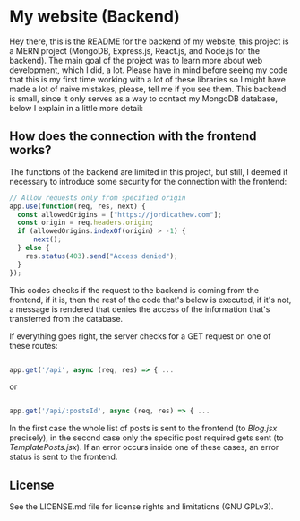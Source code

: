 # My website (Backend)

Hey there, this is the README for the backend of my website, this project is a MERN project (MongoDB, Express.js, React.js, and Node.js for the backend). The main goal of the project was to learn more about web development, which I did, a lot. Please have in mind before seeing my code that this is my first time working with a lot of these libraries so I might have made a lot of naive mistakes, please, tell me if you see them. This backend is small, since it only serves as a way to contact my MongoDB database, below I explain in a little more detail:

## How does the connection with the frontend works?

The functions of the backend are limited in this project, but still, I deemed it necessary to introduce some security for the connection with the frontend: 

```javascript
// Allow requests only from specified origin
app.use(function(req, res, next) {
  const allowedOrigins = ["https://jordicathew.com"];
  const origin = req.headers.origin;
  if (allowedOrigins.indexOf(origin) > -1) {
      next(); 
  } else {
    res.status(403).send("Access denied");
  }
});
```

This codes checks if the request to the backend is coming from the frontend, if it is, then the rest of the code that's below is executed, if it's not, a message is rendered that denies the access of the information that's transferred from the database.

If everything goes right, the server checks for a GET request on one of these routes: 

```javascript

app.get('/api', async (req, res) => { ...

```
or
```javascript

app.get('/api/:postsId', async (req, res) => { ...

```
In the first case the whole list of posts is sent to the frontend (to _Blog.jsx_ precisely), in the second case only the specific post required gets sent (to _TemplatePosts.jsx_). If an error occurs inside one of these cases, an error status is sent to the frontend.

## License

See the LICENSE.md file for license rights and limitations (GNU GPLv3).
